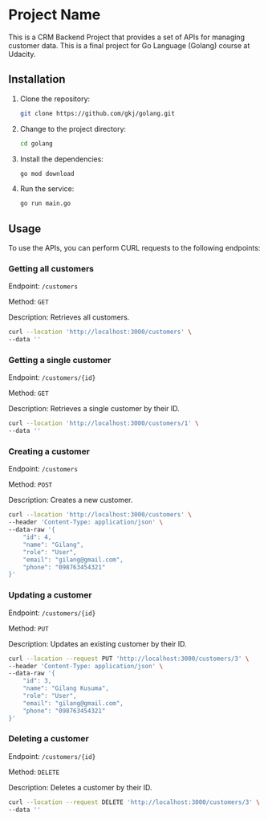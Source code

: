 # Project Name

This is a CRM Backend Project that provides a set of APIs for managing customer data. This is a final project for Go Language (Golang) course at Udacity. 

## Installation

1. Clone the repository:

    ```bash
    git clone https://github.com/gkj/golang.git
    ```

2. Change to the project directory:

    ```bash
    cd golang
    ```

3. Install the dependencies:

    ```bash
    go mod download
    ```

4. Run the service:

    ```bash
    go run main.go
    ```
    

## Usage

To use the APIs, you can perform CURL requests to the following endpoints:

### Getting all customers
Endpoint: `/customers`

Method: `GET`

Description: Retrieves all customers.
```bash
curl --location 'http://localhost:3000/customers' \
--data ''
```

### Getting a single customer
Endpoint: `/customers/{id}`

Method: `GET`

Description: Retrieves a single customer by their ID.
```bash
curl --location 'http://localhost:3000/customers/1' \
--data ''
```

### Creating a customer
Endpoint: `/customers`

Method: `POST`

Description: Creates a new customer.
```bash
curl --location 'http://localhost:3000/customers' \
--header 'Content-Type: application/json' \
--data-raw '{
    "id": 4,
    "name": "Gilang",
    "role": "User",
    "email": "gilang@gmail.com",
    "phone": "098763454321"
}'
```

### Updating a customer
Endpoint: `/customers/{id}`

Method: `PUT`

Description: Updates an existing customer by their ID.
```bash
curl --location --request PUT 'http://localhost:3000/customers/3' \
--header 'Content-Type: application/json' \
--data-raw '{
    "id": 3,
    "name": "Gilang Kusuma",
    "role": "User",
    "email": "gilang@gmail.com",
    "phone": "098763454321"
}'
```

### Deleting a customer
Endpoint: `/customers/{id}`

Method: `DELETE`

Description: Deletes a customer by their ID.
```bash
curl --location --request DELETE 'http://localhost:3000/customers/3' \
--data ''
```